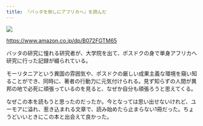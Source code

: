 ```yaml
---
title: 『バッタを倒しにアフリカへ』を読んだ
---
```


![](https://images-fe.ssl-images-amazon.com/images/I/51ScdPFm7LL.jpg)

https://www.amazon.co.jp/dp/B072FGTM65

バッタの研究に憧れる研究者が、大学院を出て、ポスドクの身で単身アフリカへ研究に行った記録が綴られている。

モーリタニアという異国の雰囲気や、ポスドクの厳しい成果主義な環境を窺い知ることができ、同時に、著者の行動力に元気付けられる。見ず知らずの人間が異邦の地で必死に頑張っているのを見ると、なぜか自分も頑張ろうと思えてくる。

なぜこの本を読もうと思ったのだったか。今となっては思い出せないけれど、ユーモアに溢れ、惹き込まれる文章で、読み始めたら止まらない1冊だった。ちょうどいいときにこの本と出会えて良かった。
